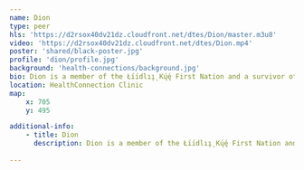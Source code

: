 ```yaml
---
name: Dion
type: peer
hls: 'https://d2rsox40dv21dz.cloudfront.net/dtes/Dion/master.m3u8'
video: 'https://d2rsox40dv21dz.cloudfront.net/dtes/Dion.mp4'
poster: 'shared/black-poster.jpg'
profile: 'dion/profile.jpg'
background: 'health-connections/background.jpg'
bio: Dion is a member of the Łı́ı́dlı̨ı̨ Kų́ę́ First Nation and a survivor of the 60’s scoop. Dion has struggled with substance use and concurrent disorders for many years, and has lived experience as a client and a worker at many health and addictions services. He is an ironworker, a father of two, and loves to 4x4 in the backcountry.
location: HealthConnection Clinic
map:
    x: 705
    y: 495

additional-info: 
    - title: Dion
      description: Dion is a member of the Łı́ı́dlı̨ı̨ Kų́ę́ First Nation and a survivor of the 60’s scoop. Dion has struggled with substance use and concurrent disorders for many years, and has lived experience as a client and a worker at many health and addictions services. He is an ironworker, a father of two, and loves to 4x4 in the backcountry.
    
---
```

